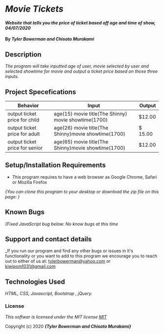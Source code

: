# _Movie Tickets_

#### _Website that tells you the price of ticket based off age and time of show, 04/07/2020_

#### By _**Tyler Bowerman and Chisato Murakami**_

## Description

_The program will take inputted age of user, movie selected by user and selected showtime for movie and output a ticket price based on those three inputs._

## Project Specefications

|  Behavior                 |  Input  | Output
|---------------------------|---------|-------
| output ticket price for child | age(15) movie title(The Shinny) movie showtime(1700)|$12.00
| output ticket price for adult |age(26) movie title(The Shinny)movie showtime(1700) | $ 15.00
| output ticket price for senior |age(65) movie title(The Shinny)movie showtime(1700)| $12.00

## Setup/Installation Requirements

* This program requires to have a web browser as Google Chrome, Safari or Mozilla Firefox

_{You can clone this program to your desktop or download the zip file on this page: }_

## Known Bugs

_{Fixed JavaScript bug below:
  No know bugs at this time_

## Support and contact details

_If you run our program and find any other bugs or issues in it's functionality or you want to add to this program we encourage you to reach out to either of us at: tylerbowerman@yahoo.com or kiwipom1031@gmail.com

## Technologies Used

_HTML, CSS, Javascript, Bootstrap , jQuery._

### License

*This softwar is licensed under the MIT license [MIT](https://en.wikipedia.org/wiki/MIT_License)*

Copyright (c) 2020 **_{Tyler Bowerman and Chisato Murakami}_**